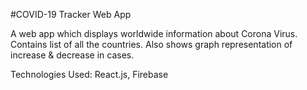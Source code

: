 #COVID-19 Tracker Web App

A web app which displays worldwide information about Corona Virus.
Contains list of all the countries.
Also shows graph representation of increase & decrease in cases.

Technologies Used: React.js, Firebase
